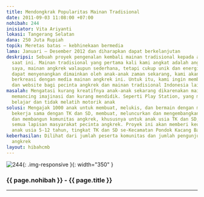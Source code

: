 ```yaml
---
title: Mendongkrak Popularitas Mainan Tradisional
date: 2011-09-03 11:08:00 +07:00
nohibah: 244
inisiator: Vita Ariyanti
lokasi: Tangerang Selatan
dana: 250 Juta Rupiah
topik: Meretas batas – kebhinekaan bermedia
lama: Januari – Desember 2012 dan diharapkan dapat berkelanjutan
deskripsi: Sebuah proyek pengenalan kembali mainan tradisional kepada anak-anak Indonesia
  saat ini. Mainan tradisional yang pertama kali kami angkat adalah angkrek. Menurut
  saya, mainan angkrek walaupun sederhana, tetapi cukup unik dan energik. Supaya angkrek
  dapat menyenangkan dimainkan oleh anak-anak zaman sekarang, kami akan mengajak anak-anak
  berkreasi dengan media mainan angkrek ini. Untuk itu, kami ingin membuat komunitas
  dan website bagi pecinta angkrek dan mainan tradisional Indonesia lainnya
masalah: Mengatasi kurang kreatifnya anak-anak sekarang dikarenakan mainan yang tidak
  memancing imajinasi dan kurang mendidik. Seperti Play Station, yang membuat lupa
  belajar dan tidak melatih motorik anak
solusi: Mengajak 1000 anak untuk membuat, melukis, dan bermain dengan media angkrek,
  bekerja sama dengan TK dan SD, membuat, meluncurkan dan mengembangkan website angkrek,
  dan membangun komunitas angkrek, khususnya untuk anak usia TK dan SD, umumnya untuk
  semua lapisan masyarakat pecinta angkrek. Proyek ini akan memberi keuntungan kepada
  anak usia 5-12 tahun, tingkat TK dan SD se-Kecamatan Pondok Kacang Barat
keberhasilan: Dilihat dari jumlah peserta komunitas dan jumlah pengunjung website
  angkrek
layout: hibahcmb
---
```


![244](/static/img/hibahcmb/244.png){: .img-responsive }{: width="350" }

### {{ page.nohibah }} - {{ page.title }}

---
